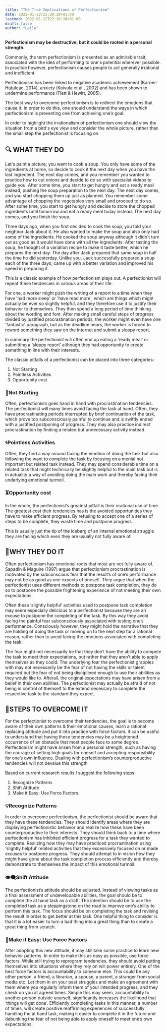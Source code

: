```yaml
---
title: "The True Implications of Perfectionism"
date: 2022-01-22T22:20:28+01:00
lastmod: 2022-01-22T22:20:28+01:00
draft: false
author: "Laila"
---
```


**Perfectionism may be destructive, but it could be rooted in a personal strength.**

Commonly, the term perfectionism is presented as an admirable trait, associated with the idea of performing to one's potential wherever possible. In practice however, perfectionism causes people to act generally irrational and inefficient.

Perfectionism has been linked to negative academic achievement (Karner-Huţuleac, 2014), anxiety (Koivula et al., 2002) and has been shown to undermine performance (Flett & Hewitt, 2005).

The best way to overcome perfectionism is to redirect the emotions that cause it. In order to do this, one should understand the ways in which perfectionism is preventing one from achieving one’s goal.

In order to highlight the irrationalism of perfectionism one should view the situation from a bird's eye view and consider the whole picture, rather than the small step the perfectionist is focusing on.

## :mag: WHAT THEY DO

Let's paint a picture; you want to cook a soup. You only have some of the ingredients at home, so decide to cook it the next day when you have the last ingredient. The next day comes, and you remember you wanted to practice how to cut onions and decide to do so with specialist videos to guide you. After some time, you start to get hungry and eat a ready meal instead, pushing the soup preparation to the next day. The next day comes, and you start chopping them up just as planned. You remember some advantage of chopping the vegetables very small and proceed to do so. After some time, you start to get hungry and decide to store the chopped ingredients until tomorrow and eat a ready meal today instead. The next day comes, and you finish the soup.

Three days ago, when you first decided to cook the soup, you told your neighbor Jack about it. He also wanted to make the soup and also only had some of the ingredients. He cooked the soup anyway although it didn't turn out as good as it would have done with all the ingredients. After tasting the soup, he thought of a variation recipe to make it taste better, which he prepares the next day. The day after Jack prepared that same soup in half the time he did yesterday. Unlike you, Jack successfully prepared a soup each of the three days, came up with a better variation and improved his speed in preparing it.

This is a classic example of how perfectionism plays out. A perfectionist will repeat these tendencies in various areas of their life. 

For one, a worker might push the writing of a report to a time when they have 'had more sleep' or 'have read more', which are things which might actually be ever so slightly helpful, and they therefore use it to justify their behavior to themselves. They then spend a long period of time thinking about the wording and font. After making small careful steps of progress divided by justified procrastination periods, the worker might even have one 'fantastic' paragraph, but as the deadline nears, the worker is forced to reword something they saw on the internet and submit a sloppy report.

In summary the perfectionist will often end up eating a ‘ready meal’ or submitting a ‘sloppy report’ although they had opportunity to create something in line with their interests. 

The classic pitfalls of a perfectionist can be placed into three categories:
1.	 Not Starting
2.	 Pointless Activities
3.	Opportunity cost


### :no_entry_sign:Not Starting
Often, perfectionism goes hand in hand with procrastination tendencies.
The perfectionist will many times avoid facing the task at hand. Often, they have procrastinating periods interrupted by brief continuation of the task, which prove too subconsciously painful to continue and is swiftly ended with a justified postponing of progress. They may also practice indirect procrastination by finding a related but unnecessary activity instead.

### :cyclone:Pointless Activities
Often, they find a way around facing the emotion of doing the task but also following the want to complete the task by focusing on a menial not important but related task instead. They may spend considerable time on a related task that might technically be slightly helpful to the main task but is in actuality a way of avoiding doing the main work and thereby facing their underlying emotional turmoil.

### :hourglass_flowing_sand:Opportunity cost
In the whole, the perfectionist’s greatest pitfall is their irrational use of time. The greatest cost their tendencies has is the avoided opportunities they have to make efficient progress. By refusing to accept one of a series of steps to be complete, they waste time and postpone progress.


This is usually just the tip of the iceberg of an internal emotional struggle they are facing which even they are usually not fully aware of.

## :flashlight:WHY THEY DO IT

Often perfectionism has emotional roots that most are not fully aware of.  Sapadin & Maguire (1997) argue that perfectionism procrastination is motivated by the subconscious fear that the result’s of one’s performance may not be as good as one expects of oneself. They argue that when the perfectionist uses different methods to postpone task completion, they do so to postpone the possible frightening experience of not meeting their own expectations.

Often these ‘slightly helpful’ activities used to postpone task completion may seem especially delicious to a perfectionist because they are an excuse to postpone the completing of the task. By this way they avoid facing the painful fear subconsciously associated with testing one’s performance. Consciously however, they might hold the narrative that they are holding of doing the task or moving on to the next step for a rational reason, rather than to avoid facing the emotions associated with completing the task.

The fear might not necessarily be that they don’t have the ability to compete the task to meet their expectations, but rather that they aren’t able to apply themselves as they could. The underlying fear the perfectionist grapples with may not necessarily be the fear of not having the skills or talent required but the fear of not being disciplined enough to use their abilities as they would like to. Afterall, the original expectations may have arisen from a belief in their own abilities. The perfectionist may actually be afraid of not being in control of themself to the extend necessary to complete the respective task to the standard they expect.

## :checkered_flag:STEPS TO OVERCOME IT

For the perfectionist to overcome their tendencies, the goal is to become aware of their own patterns & their emotional causes, learn a rational replacing attitude and put it into practice with force factors.
It can be useful to understand that having these tendencies may be a heightened occurrence of an obstacle that most people face to some degree. Perfectionism might have arisen from a personal strength, such as having the courage of setting high goals for oneself and accepting responsibility for one’s own influence. Dealing with perfectionism’s counterproductive tendencies will not devalue this strength

Based on current research results I suggest the following steps:
1.	Recognize Patterns
2.	Shift Attitude
3.	Make it Easy: Use Force Factors

### :bulb:Recognize Patterns
In order to overcome perfectionism, the perfectionist should be aware that they have these tendencies. They should identify areas where they are displaying perfectionistic behavior and realize how these have been counterproductive to their interests. They should think back to a time where perfectionism has inhibited efficient progress for a task they wanted to complete. Realizing how they may have practiced procrastination using ‘slightly helpful’ related activities that they excessively focused on or made excuses to postpone progress. They should attempt to in vision how they might have gone about the task completion process efficiently and thereby demonstrate to themselves the impact of this emotional turmoil.

### :eye_speech_bubble:Shift Attitude
The perfectionist’s attitude should be adjusted. Instead of viewing tasks as a final assessment of undevelopable abilities, the goal should be to complete the at hand task as a draft. The intention should be to use the completed task as a steppingstone on the road to improve one’s ability to perform this task. The focus should be on completing the task and revising the result in order to get better at this task. 
One helpful thing to consider is that it is a lot easier to turn a bad thing into a great thing than to create a great thing from scratch.

### :handshake:Make it Easy: Use Force Factors
After adopting this new attitude, it may still take some practice to learn new behavior patterns. In order to make this as easy as possible, use force factors. While still trying to reprogram tendencies, they should avoid putting themselves into situations where they rely on will power entirely. One of the best force factors is accountability to someone else. This could be any other person, a friend, a librarian, a spouse, a parent, a stranger from social media etc. Let them in on your past struggles and make an agreement with them where you regularly inform them of your intended progress, and they check on you at agreed times. Simple this may seem, accountability to another person outside yourself, significantly increases the likelihood that ‘things will get done’.
Efficiently completing tasks in this manner, a number of times, will create positive reaffirming experiences of successfully handling the at hand task, making it easier to complete it in the future and debunking the fear of not being able to apply oneself to meet one’s own expectations. 
